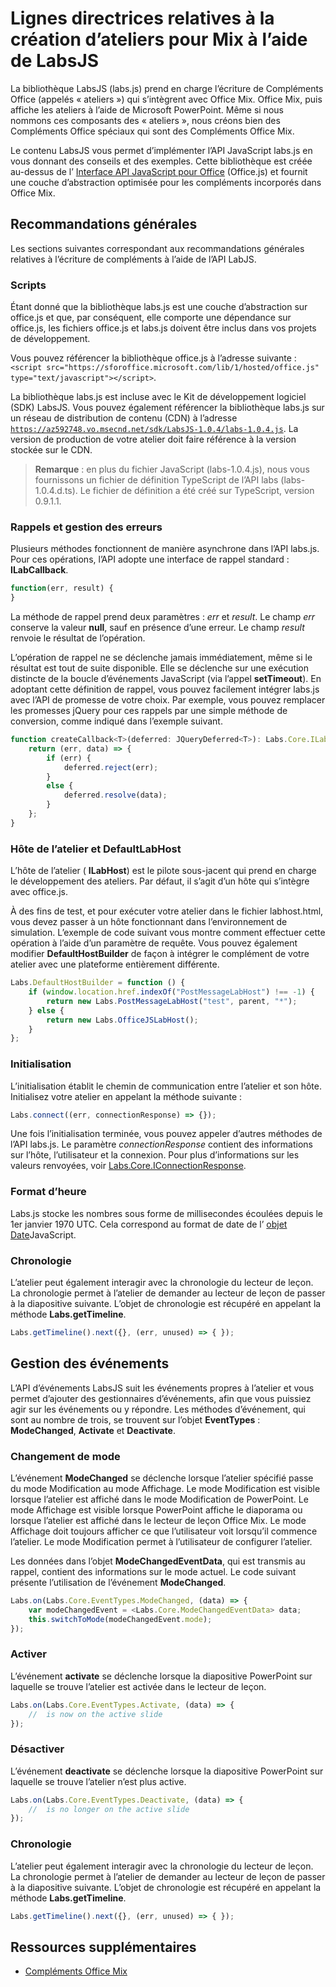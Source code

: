 
# <a name="guidelines-for-creating-labs-for-mix-using-labsjs"></a>Lignes directrices relatives à la création d’ateliers pour Mix à l’aide de LabsJS



La bibliothèque LabsJS (labs.js) prend en charge l’écriture de Compléments Office (appelés « ateliers ») qui s’intègrent avec Office Mix. Office Mix, puis affiche les ateliers à l’aide de Microsoft PowerPoint. Même si nous nommons ces composants des « ateliers », nous créons bien des Compléments Office spéciaux qui sont des Compléments Office Mix.

Le contenu LabsJS vous permet d’implémenter l’API JavaScript labs.js en vous donnant des conseils et des exemples. Cette bibliothèque est créée au-dessus de l’ [Interface API JavaScript pour Office](http://dev.office.com/reference/add-ins/javascript-api-for-office) (Office.js) et fournit une couche d’abstraction optimisée pour les compléments incorporés dans Office Mix.


## <a name="general-guidelines"></a>Recommandations générales


Les sections suivantes correspondant aux recommandations générales relatives à l’écriture de compléments à l’aide de l’API LabJS.


### <a name="scripts"></a>Scripts

Étant donné que la bibliothèque labs.js est une couche d’abstraction sur office.js et que, par conséquent, elle comporte une dépendance sur office.js, les fichiers office.js et labs.js doivent être inclus dans vos projets de développement. 

Vous pouvez référencer la bibliothèque office.js à l’adresse suivante :  `<script src="https://sforoffice.microsoft.com/lib/1/hosted/office.js" type="text/javascript"></script>`.

La bibliothèque labs.js est incluse avec le Kit de développement logiciel (SDK) LabsJS. Vous pouvez également référencer la bibliothèque labs.js sur un réseau de distribution de contenu (CDN) à l’adresse  <code>https://az592748.vo.msecnd.net/sdk/LabsJS-1.0.4/labs-1.0.4.js</code>. La version de production de votre atelier doit faire référence à la version stockée sur le CDN.


 >**Remarque** :  en plus du fichier JavaScript (labs-1.0.4.js), nous vous fournissons un fichier de définition TypeScript de l’API labs (labs-1.0.4.d.ts). Le fichier de définition a été créé sur TypeScript, version 0.9.1.1.


### <a name="callbacks-and-error-handling"></a>Rappels et gestion des erreurs

Plusieurs méthodes fonctionnent de manière asynchrone dans l’API labs.js. Pour ces opérations, l’API adopte une interface de rappel standard :  **ILabCallback**. 


```js
function(err, result) {
}
```

La méthode de rappel prend deux paramètres :  _err_ et _result_. Le champ  _err_ conserve la valeur **null**, sauf en présence d’une erreur. Le champ  _result_ renvoie le résultat de l’opération.

L’opération de rappel ne se déclenche jamais immédiatement, même si le résultat est tout de suite disponible. Elle se déclenche sur une exécution distincte de la boucle d’événements JavaScript (via l’appel  **setTimeout**). En adoptant cette définition de rappel, vous pouvez facilement intégrer labs.js avec l’API de promesse de votre choix. Par exemple, vous pouvez remplacer les promesses jQuery pour ces rappels par une simple méthode de conversion, comme indiqué dans l’exemple suivant.




```js
function createCallback<T>(deferred: JQueryDeferred<T>): Labs.Core.ILabCallback<T> {
    return (err, data) => {
        if (err) {
            deferred.reject(err);
        }
        else {
            deferred.resolve(data);
        }
    };
}
```


### <a name="lab-host-and-defaultlabhost"></a>Hôte de l’atelier et DefaultLabHost

L’hôte de l’atelier ( **ILabHost**) est le pilote sous-jacent qui prend en charge le développement des ateliers. Par défaut, il s’agit d’un hôte qui s’intègre avec office.js.

À des fins de test, et pour exécuter votre atelier dans le fichier labhost.html, vous devez passer à un hôte fonctionnant dans l’environnement de simulation. L’exemple de code suivant vous montre comment effectuer cette opération à l’aide d’un paramètre de requête. Vous pouvez également modifier  **DefaultHostBuilder** de façon à intégrer le complément de votre atelier avec une plateforme entièrement différente.




```js
Labs.DefaultHostBuilder = function () {
    if (window.location.href.indexOf("PostMessageLabHost") !== -1) {
        return new Labs.PostMessageLabHost("test", parent, "*");
    } else {
        return new Labs.OfficeJSLabHost();
    }
};
```


### <a name="initialization"></a>Initialisation

L’initialisation établit le chemin de communication entre l’atelier et son hôte. Initialisez votre atelier en appelant la méthode suivante :


```js
Labs.connect((err, connectionResponse) => {});
```

Une fois l’initialisation terminée, vous pouvez appeler d’autres méthodes de l’API labs.js. Le paramètre  _connectionResponse_ contient des informations sur l’hôte, l’utilisateur et la connexion. Pour plus d’informations sur les valeurs renvoyées, voir [Labs.Core.IConnectionResponse](http://dev.office.com/reference/add-ins/office-mix/labs.core.iconnectionresponse).


### <a name="time-format"></a>Format d’heure

Labs.js stocke les nombres sous forme de millisecondes écoulées depuis le 1er janvier 1970 UTC. Cela correspond au format de date de l’ [objet Date](http://msdn.microsoft.com/en-us/library/ie/cd9w2te4%28v=vs.94%29.aspx)JavaScript.


### <a name="timeline"></a>Chronologie

L’atelier peut également interagir avec la chronologie du lecteur de leçon. La chronologie permet à l’atelier de demander au lecteur de leçon de passer à la diapositive suivante. L’objet de chronologie est récupéré en appelant la méthode  **Labs.getTimeline**.


```js
Labs.getTimeline().next({}, (err, unused) => { });
```


## <a name="handling-events"></a>Gestion des événements


L’API d’événements LabsJS suit les événements propres à l’atelier et vous permet d’ajouter des gestionnaires d’événements, afin que vous puissiez agir sur les événements ou y répondre. Les méthodes d’événement, qui sont au nombre de trois, se trouvent sur l’objet  **EventTypes** :  **ModeChanged**,  **Activate** et **Deactivate**. 


### <a name="mode-change"></a>Changement de mode

L’événement  **ModeChanged** se déclenche lorsque l’atelier spécifié passe du mode Modification au mode Affichage. Le mode Modification est visible lorsque l’atelier est affiché dans le mode Modification de PowerPoint. Le mode Affichage est visible lorsque PowerPoint affiche le diaporama ou lorsque l’atelier est affiché dans le lecteur de leçon Office Mix. Le mode Affichage doit toujours afficher ce que l’utilisateur voit lorsqu’il commence l’atelier. Le mode Modification permet à l’utilisateur de configurer l’atelier.

Les données dans l’objet  **ModeChangedEventData**, qui est transmis au rappel, contient des informations sur le mode actuel. Le code suivant présente l’utilisation de l’événement  **ModeChanged**.




```js
Labs.on(Labs.Core.EventTypes.ModeChanged, (data) => {
    var modeChangedEvent = <Labs.Core.ModeChangedEventData> data;
    this.switchToMode(modeChangedEvent.mode);
});
```


### <a name="activate"></a>Activer

L’événement  **activate** se déclenche lorsque la diapositive PowerPoint sur laquelle se trouve l’atelier est activée dans le lecteur de leçon.


```js
Labs.on(Labs.Core.EventTypes.Activate, (data) => {
    //  is now on the active slide
});
```


### <a name="deactivate"></a>Désactiver

L’événement  **deactivate** se déclenche lorsque la diapositive PowerPoint sur laquelle se trouve l’atelier n’est plus active.


```js
Labs.on(Labs.Core.EventTypes.Deactivate, (data) => {                
    //  is no longer on the active slide
});
```


### <a name="timeline"></a>Chronologie

L’atelier peut également interagir avec la chronologie du lecteur de leçon. La chronologie permet à l’atelier de demander au lecteur de leçon de passer à la diapositive suivante. L’objet de chronologie est récupéré en appelant la méthode  **Labs.getTimeline**.


```js
Labs.getTimeline().next({}, (err, unused) => { });
```


## <a name="additional-resources"></a>Ressources supplémentaires



- [Compléments Office Mix](../../powerpoint/office-mix/office-mix-add-ins.md)
    
